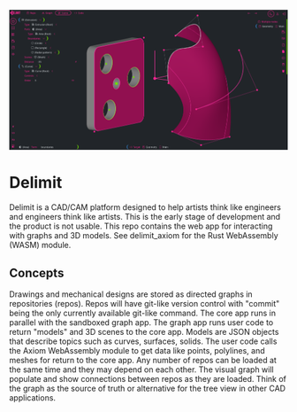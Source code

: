 ![alt text](https://github.com/rothlabs/delimit_app/blob/main/delimit.png?raw=true)

# Delimit
Delimit is a CAD/CAM platform designed to help artists think like engineers and engineers think like artists. This is the early stage of development and the product is not usable. This repo contains the web app for interacting with graphs and 3D models. See delimit_axiom for the Rust WebAssembly (WASM) module. 

## Concepts
Drawings and mechanical designs are stored as directed graphs in repositories (repos). Repos will have git-like version control with "commit" being the only currently available git-like command. 
The core app runs in parallel with the sandboxed graph app. The graph app runs user code to return "models" and 3D scenes to the core app. Models are JSON objects that describe topics such as curves, surfaces, solids. The user code calls the Axiom WebAssembly module to get data like points, polylines, and meshes for return to the core app.
Any number of repos can be loaded at the same time and they may depend on each other. The visual graph will populate and show connections between repos as they are loaded. Think of the graph as the source of truth or alternative for the tree view in other CAD applications. 
